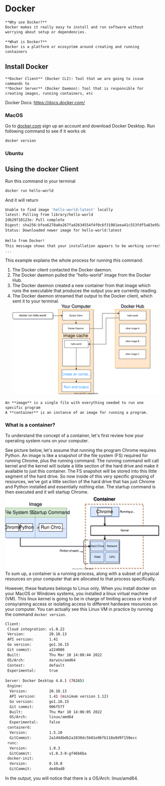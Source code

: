 # Docker
```ad-note
**Why use Docker?**
Docker makes it really easy to install and run software without worrying about setup or dependencies.

**What is Docker?**
Docker is a platform or ecosystem around creating and running containers
```
## Install Docker
```ad-info
**Docker Client** (Docker CLI): Tool that we are going to issue commands to
**Docker Server** (Docker Daemon): Tool that is responsible for creating images, running containers, etc
```
Docker Docs: https://docs.docker.com/
### MacOS
Go to [docker.com](https://www.docker.com/) sign up an account and download Docker Desktop. 
Run following command to see if it works ok
```bash
docker version
```
### Ubuntu
## Using the docker Client
Run this command in your terminal
```bash
docker run hello-world
```
And it will return
```bash
Unable to find image 'hello-world:latest' locally
latest: Pulling from library/hello-world
2db29710123e: Pull complete
Digest: sha256:bfea6278a0a267fad2634554f4f0c6f31981eea41c553fdf5a83e95a41d40c38
Status: Downloaded newer image for hello-world:latest

Hello from Docker!
This message shows that your installation appears to be working correctly.
...
```
This example explains the whole process for running this command:
1. The Docker client contacted the Docker daemon.
2. The Docker daemon pulled the "hello-world" image from the Docker Hub.
3. The Docker daemon created a new container from that image which runs the executable that produces the output you are currently reading.
4. The Docker daemon streamed that output to the Docker client, which sent it to your terminal.
![docker_run.svg](./img/docker_run.svg)
```ad-info
An **image** is a single file with everything needed to run one specific program
A **container** is an instance of an image for running a program.
```
### What is a container?
To understand the concept of a container, let's first review how your operating system runs on your computer. 

See picture below, let's assume that running the program Chrome requires Python. An image is like a snapshot of the file system (FS) required for running Chrome, plus the running command. The running command will call kernel and the kernel will isolate a liitle section of the hard drive and make it available to just this container. The FS snapshot will be stored into this little segment of the hard drive. So now inside of this very specific grouping of resources, we've got a little section of the hard drive that has just Chrome and Python installed and essentially nothing else. The startup command is then executed and it will startup Chrome. 
![container](./img/container.svg)
To sum up, a container is a running process, along with a subset of physical resources on your computer that are allocated to that process specifically. 

However, these features belongs to Linux only. When you install docker on your MacOS or Windows systems, you installed a linux virtual machine (VM). This linux kernel is going to be in charge of limiting access or kind of consyraining access or isolating access to different hardware resources on your computer. You can actually see this Linux VM in practice by running the command `docker version`. 
```bash
Client:
 Cloud integration: v1.0.22
 Version:           20.10.13
 API version:       1.41
 Go version:        go1.16.15
 Git commit:        a224086
 Built:             Thu Mar 10 14:08:44 2022
 OS/Arch:           darwin/amd64
 Context:           default
 Experimental:      true

Server: Docker Desktop 4.6.1 (76265)
 Engine:
  Version:          20.10.13
  API version:      1.41 (minimum version 1.12)
  Go version:       go1.16.15
  Git commit:       906f57f
  Built:            Thu Mar 10 14:06:05 2022
  OS/Arch:          linux/amd64
  Experimental:     false
 containerd:
  Version:          1.5.10
  GitCommit:        2a1d4dbdb2a1030dc5b01e96fb110a9d9f150ecc
 runc:
  Version:          1.0.3
  GitCommit:        v1.0.3-0-gf46b6ba
 docker-init:
  Version:          0.19.0
  GitCommit:        de40ad0
```
In the output, you will notice that there is a OS/Arch: linux/amd64. 
